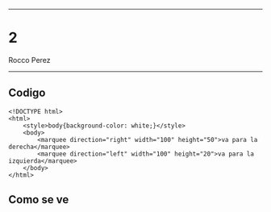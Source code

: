 
---

# 2

Rocco Perez

---

## Codigo

```
<!DOCTYPE html>
<html>
    <style>body{background-color: white;}</style>
    <body>
        <marquee direction="right" width="100" height="50">va para la derecha</marquee>
        <marquee direction="left" width="100" height="20">va para la izquierda</marquee>
    </body>
</html>
```

## Como se ve

